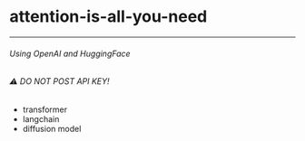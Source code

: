 # attention-is-all-you-need

---

###### Using OpenAI and HuggingFace

###### ⚠️ DO NOT POST API KEY!

* transformer
* langchain
* diffusion model